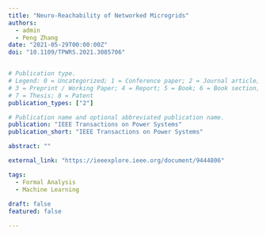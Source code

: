 ```yaml
---
title: "Neuro-Reachability of Networked Microgrids"
authors:
  - admin
  - Peng Zhang
date: "2021-05-29T00:00:00Z"
doi: "10.1109/TPWRS.2021.3085706"


# Publication type.
# Legend: 0 = Uncategorized; 1 = Conference paper; 2 = Journal article;
# 3 = Preprint / Working Paper; 4 = Report; 5 = Book; 6 = Book section;
# 7 = Thesis; 8 = Patent
publication_types: ["2"]

# Publication name and optional abbreviated publication name.
publication: "IEEE Transactions on Power Systems"
publication_short: "IEEE Transactions on Power Systems"

abstract: ""

external_link: "https://ieeexplore.ieee.org/document/9444806"

tags:
  - Formal Analysis
  - Machine Learning
  
draft: false
featured: false

---
```



